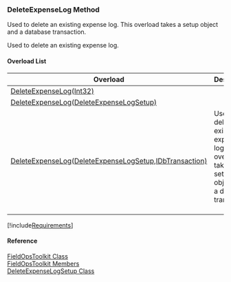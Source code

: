 ﻿### DeleteExpenseLog Method

Used to delete an existing expense log. This overload takes a setup object and a database transaction.

Used to delete an existing expense log.

#### Overload List

| Overload | Description |
| --- | --- |
| [DeleteExpenseLog(Int32)](FChoice.Toolkits.Clarify~FChoice.Toolkits.Clarify.FieldOps.FieldOpsToolkit~DeleteExpenseLog(Int32).md) |   |
| [DeleteExpenseLog(DeleteExpenseLogSetup)](FChoice.Toolkits.Clarify~FChoice.Toolkits.Clarify.FieldOps.FieldOpsToolkit~DeleteExpenseLog(DeleteExpenseLogSetup).md) |   |
| [DeleteExpenseLog(DeleteExpenseLogSetup,IDbTransaction)](FChoice.Toolkits.Clarify~FChoice.Toolkits.Clarify.FieldOps.FieldOpsToolkit~DeleteExpenseLog(DeleteExpenseLogSetup,IDbTransaction).md) | Used to delete an existing expense log. This overload takes a setup object and a database transaction.   |

[!include[Requirements](../partials/requirements.md)]



#### Reference

[FieldOpsToolkit Class](FChoice.Toolkits.Clarify~FChoice.Toolkits.Clarify.FieldOps.FieldOpsToolkit.md)  
[FieldOpsToolkit Members](FChoice.Toolkits.Clarify~FChoice.Toolkits.Clarify.FieldOps.FieldOpsToolkit_members.md)  
[DeleteExpenseLogSetup Class](FChoice.Toolkits.Clarify~FChoice.Toolkits.Clarify.FieldOps.DeleteExpenseLogSetup.md)